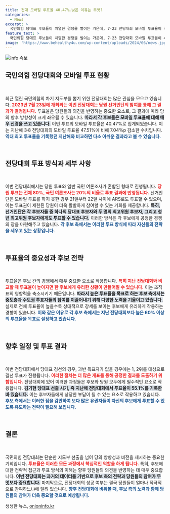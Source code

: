 ```yaml
---
title: 전대 모바일 투표율 40.47%…낮은 이유는 무엇?
categories:
  - News
excerpt: >
  국민의힘 당대표 후보들이 치열한 경쟁을 벌이는 가운데, 7·23 전당대회 모바일 투표율이 40.47%를 기록했습니다. 낮아진 투표율은 후보들 간의 판세를 어떻게 바꿀까요? 투표 결과가 주목됩니다!
feature_text: >
  국민의힘 당대표 후보들이 치열한 경쟁을 벌이는 가운데, 7·23 전당대회 모바일 투표율이 40.47%를 기록했습니다. 낮아진 투표율은 후보들 간의 판세를 어떻게 바꿀까요? 투표 결과가 주목됩니다!
image: 'https://www.behealthy4u.com/wp-content/uploads/2024/06/news.jpg'
---
```


<p><img src="https://www.behealthy4u.com/wp-content/uploads/2024/06/news.jpg" alt="info 속보" /></p>

<h2 data-ke-size="size26">국민의힘 전당대회와 모바일 투표 현황</h2>

<p data-ke-size="size16">&nbsp;</p>

<p>최근 열린 국민의힘의 차기 지도부를 뽑기 위한 전당대회는 많은 관심을 모으고 있습니다. <b><span style="color: #ee2323;">2023년 7월 23일에 개최되는 이번 전당대회는 당원 선거인단의 참여를 통해 그 결과가 결정됩니다.</span></b> 투표율은 당원들의 의견을 반영하는 중요한 요소로, 그 결과에 따라 당의 향후 방향성이 크게 좌우될 수 있습니다. <b><span style="background-color: #21538527;">따라서 각 후보들은 모바일 투표율에 대해 매우 신경을 쓰고 있습니다.</span></b> 이번 투표의 모바일 투표율은 40.47%로 집계되었습니다. 이는 지난해 3·8 전당대회의 모바일 투표율 47.51%에 비해 7.04%p 감소한 수치입니다. <b><span style="color: #1a5490;">역대 최고 투표율을 기록했던 지난해와 비교하면 다소 아쉬운 결과라고 볼 수 있습니다.</span></b></p>

<p data-ke-size="size16">&nbsp;</p>

<h2 data-ke-size="size26">전당대회 투표 방식과 세부 사항</h2>

<p data-ke-size="size16">&nbsp;</p>

<p>이번 전당대회에서는 당원 투표와 일반 국민 여론조사가 혼합된 형태로 진행됩니다. <b><span style="color: #ee2323;">당원 투표는 전체 80%, 국민 여론조사는 20%의 비율로 투표 결과에 반영됩니다.</span></b> 선거인단은 모바일 투표를 하지 못한 경우 21일부터 22일 사이에 ARS로도 투표할 수 있으며, 이는 투표권이 제한된 당원이 더욱 활발하게 참여할 수 있는 기회를 제공합니다. <b><span style="background-color: #21538527;">특히, 선거인단은 각 후보자들 중 하나의 당대표 후보자와 두 명의 최고위원 후보자, 그리고 청년 최고위원 후보자에게도 투표할 수 있습니다.</span></b> 이러한 방식은 각 후보에게 공정한 경쟁의 장을 마련해주고 있습니다. <b><span style="color: #1a5490;">각 후보 측에서는 이러한 투표 방식에 따라 자신들의 전략을 세우고 있는 상황입니다.</span></b></p>

<p data-ke-size="size16">&nbsp;</p>

<h2 data-ke-size="size26">투표율의 중요성과 후보 전략</h2>

<p data-ke-size="size16">&nbsp;</p>

<p>투표율은 후보 간의 경쟁에서 매우 중요한 요소로 작용합니다. <b><span style="color: #ee2323;">특히 지난 전당대회와 비교할 때 투표율이 높아지면 한 후보에게 유리한 상황이 만들어질 수 있습니다.</span></b> 이는 조직표의 영향력을 축소시키기 때문입니다. <b><span style="background-color: #21538527;">따라서 높은 투표율을 목표로 하는 후보 측에서는 중도층과 수도권 투표자들의 참여를 이끌어내기 위해 다양한 노력을 기울이고 있습니다.</span></b> 실제로 전체 투표율이 높을수록 상대적으로 강세를 보이는 후보에게 유리하게 작용하는 경향이 있습니다. <b><span style="color: #1a5490;">이와 같은 이유로 각 후보 측에서는 지난 전당대회보다 높은 60% 이상의 투표율을 목표로 설정하고 있습니다.</span></b></p>

<p data-ke-size="size16">&nbsp;</p>

<h2 data-ke-size="size26">향후 일정 및 투표 결과</h2>

<p data-ke-size="size16">&nbsp;</p>

<p>이번 전당대회에서 당대표 경선의 경우, 과반 득표자가 없을 경우에는 1, 2위를 대상으로 결선 투표가 진행됩니다. <b><span style="color: #ee2323;">이러한 절차는 더 많은 개표를 통해 공정한 결과를 도출하기 위함입니다.</span></b> 전당대회에 있어 이러한 과정들은 후보와 당원 모두에게 필수적인 요소로 작용합니다. <b><span style="background-color: #21538527;">김기현 당대표 선출 시기, 즉 지난해 전당대회에서 투표율이 55.1%를 기록한 바 있습니다.</span></b> 이는 후보자들에게 상당한 부담이 될 수 있는 요소로 작용하고 있습니다. <b><span style="color: #1a5490;">후보 측에서는 이러한 점을 감안하여 보다 많은 유권자들이 자신의 후보에게 투표할 수 있도록 유도하는 전략이 필요해 보입니다.</span></b></p>

<p data-ke-size="size16">&nbsp;</p>

<h2 data-ke-size="size26">결론</h2>

<p data-ke-size="size16">&nbsp;</p>

<p>국민의힘 전당대회는 단순한 지도부 선출을 넘어 당의 방향성과 비전을 제시하는 중요한 기회입니다. <b><span style="color: #ee2323;">투표율은 이러한 모든 과정에서 핵심적인 역할을 하게 됩니다.</span></b> 특히, 후보에 대한 전략적 접근과 투표 방식의 이해는 향후 당원들의 의견을 반영하는 데 매우 중요합니다. <b><span style="background-color: #21538527;">이번 전당대회는 과거의 데이터를 기반으로 후보 측의 전략과 당원들의 참여가 무엇보다 중요합니다.</span></b> 마지막으로, 전당대회의 성공 여부는 결국 당원들이 얼마나 적극적으로 참여하느냐에 달려 있습니다. <b><span style="color: #1a5490;">향후 전당대회에 비춰볼 때, 후보 측의 노력과 함께 당원들의 참여가 더욱 중요할 것으로 예상됩니다.</span></b></p>
생생한 뉴스, <a href="https://onioninfo.kr" rel="dofollow">onioninfo.kr</a>



